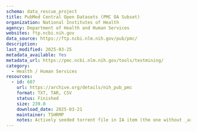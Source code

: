 ```yaml
---
schema: data_rescue_project 
title: PubMed Central Open Datasets (PMC OA Subset)
organization: National Institutes of Health
agency: Department of Health and Human Services
websites: ftp.ncbi.nih.gov
data_source: https://ftp.ncbi.nlm.nih.gov/pub/pmc/
description: 
last_modified: 2025-03-25
metadata_available: Yes
metadata_url: https://pmc.ncbi.nlm.nih.gov/tools/textmining/
category:
  - Health / Human Services
resources:
  - id: 607
    url: https://archive.org/details/nih_pub_pmc
    format: TXT, TAR, CSV
    status: Finished
    size: 239.0
    download_date: 2025-03-21
    maintainer: TSHRMP
    notes: Actively seeded torrent file in IA item (the one without _archive).  Direct file upload in process.Additional torrent location https//academictorrents.com/details/1eff24113fe7c99b696c3e6d5bb3de0f174ac378
---
```

